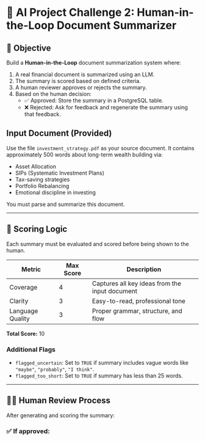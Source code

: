 # 🧠 AI Project Challenge 2: Human-in-the-Loop Document Summarizer

## 🎯 Objective

Build a **Human-in-the-Loop** document summarization system where:

1. A real financial document is summarized using an LLM.
2. The summary is scored based on defined criteria.
3. A human reviewer approves or rejects the summary.
4. Based on the human decision:
   - ✅ Approved: Store the summary in a PostgreSQL table.
   - ❌ Rejected: Ask for feedback and regenerate the summary using that feedback.


## Input Document (Provided)

Use the file `investment_strategy.pdf` as your source document. It contains approximately 500 words about long-term wealth building via:

- Asset Allocation  
- SIPs (Systematic Investment Plans)  
- Tax-saving strategies  
- Portfolio Rebalancing  
- Emotional discipline in investing

You must parse and summarize this document.


---

## 🧪 Scoring Logic

Each summary must be evaluated and scored before being shown to the human.

| Metric           | Max Score | Description |
|------------------|-----------|-------------|
| Coverage         | 4         | Captures all key ideas from the input document |
| Clarity          | 3         | Easy-to-read, professional tone |
| Language Quality | 3         | Proper grammar, structure, and flow |

**Total Score:** 10

### Additional Flags

- `flagged_uncertain`: Set to `TRUE` if summary includes vague words like `"maybe"`, `"probably"`, `"I think"`.
- `flagged_too_short`: Set to `TRUE` if summary has less than 25 words.

---

## 👩‍⚖️ Human Review Process

After generating and scoring the summary:

### ✅ If approved:



